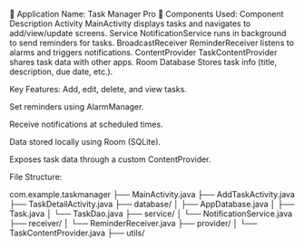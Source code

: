 📱 Application Name: Task Manager Pro
🧩 Components Used:
Component	Description
Activity	MainActivity displays tasks and navigates to add/view/update screens.
Service	NotificationService runs in background to send reminders for tasks.
BroadcastReceiver	ReminderReceiver listens to alarms and triggers notifications.
ContentProvider	TaskContentProvider shares task data with other apps.
Room Database	Stores task info (title, description, due date, etc.).

Key Features:
Add, edit, delete, and view tasks.

Set reminders using AlarmManager.

Receive notifications at scheduled times.

Data stored locally using Room (SQLite).

Exposes task data through a custom ContentProvider.

File Structure:

com.example.taskmanager
├── MainActivity.java
├── AddTaskActivity.java
├── TaskDetailActivity.java
├── database/
│   ├── AppDatabase.java
│   ├── Task.java
│   └── TaskDao.java
├── service/
│   └── NotificationService.java
├── receiver/
│   └── ReminderReceiver.java
├── provider/
│   └── TaskContentProvider.java
├── utils/

